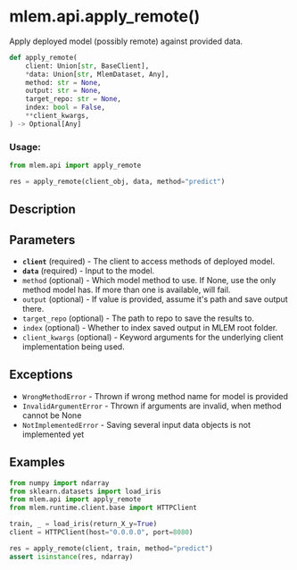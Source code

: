 # mlem.api.apply_remote()

Apply deployed model (possibly remote) against provided data.

```py
def apply_remote(
    client: Union[str, BaseClient],
    *data: Union[str, MlemDataset, Any],
    method: str = None,
    output: str = None,
    target_repo: str = None,
    index: bool = False,
    **client_kwargs,
) -> Optional[Any]
```

### Usage:

```py
from mlem.api import apply_remote

res = apply_remote(client_obj, data, method="predict")
```

## Description



## Parameters

- **`client`** (required) - The client to access methods of deployed model.
- **`data`** (required) - Input to the model.
- `method` (optional) - Which model method to use. If None, use the only method model has. If more than one is available, will fail.
- `output` (optional) - If value is provided, assume it's path and save output there.
- `target_repo` (optional) - The path to repo to save the results to.
- `index` (optional) - Whether to index saved output in MLEM root folder.
- `client_kwargs` (optional) - Keyword arguments for the underlying client implementation being used.

## Exceptions

- `WrongMethodError` - Thrown if wrong method name for model is provided
- `InvalidArgumentError` - Thrown if arguments are invalid, when method cannot be None
- `NotImplementedError` - Saving several input data objects is not implemented yet

## Examples

```py
from numpy import ndarray
from sklearn.datasets import load_iris
from mlem.api import apply_remote
from mlem.runtime.client.base import HTTPClient

train, _ = load_iris(return_X_y=True)
client = HTTPClient(host="0.0.0.0", port=8080)

res = apply_remote(client, train, method="predict")
assert isinstance(res, ndarray)
```
